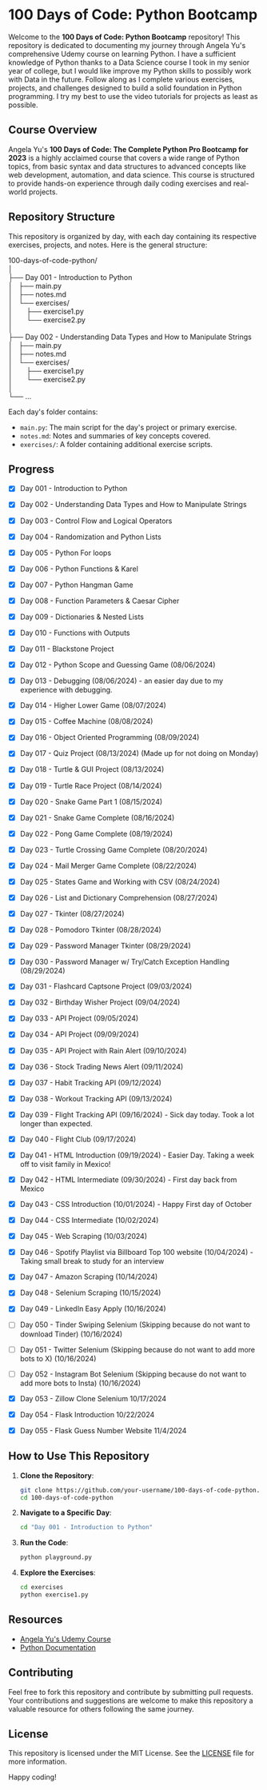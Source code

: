 # 100 Days of Code: Python Bootcamp

Welcome to the **100 Days of Code: Python Bootcamp** repository! This repository is dedicated to documenting my journey through Angela Yu's comprehensive Udemy course on learning Python. I have a sufficient knowledge of Python thanks to a Data Science course I took in my senior year of college, but I would like improve my Python skills to possibly work with Data in the future. Follow along as I complete various exercises, projects, and challenges designed to build a solid foundation in Python programming. I try my best to use the video tutorials for projects as least as possible.

## Course Overview

Angela Yu's **100 Days of Code: The Complete Python Pro Bootcamp for 2023** is a highly acclaimed course that covers a wide range of Python topics, from basic syntax and data structures to advanced concepts like web development, automation, and data science. This course is structured to provide hands-on experience through daily coding exercises and real-world projects.

## Repository Structure

This repository is organized by day, with each day containing its respective exercises, projects, and notes. Here is the general structure:

100-days-of-code-python/\
│\
├── Day 001 - Introduction to Python\
│   ├── main.py\
│   ├── notes.md\
│   └── exercises/\
│       ├── exercise1.py\
│       └── exercise2.py\
│\
├── Day 002 - Understanding Data Types and How to Manipulate Strings\
│   ├── main.py\
│   ├── notes.md\
│   └── exercises/\
│       ├── exercise1.py\
│       └── exercise2.py\
│\
└── ...

Each day's folder contains:

- `main.py`: The main script for the day's project or primary exercise.
- `notes.md`: Notes and summaries of key concepts covered.
- `exercises/`: A folder containing additional exercise scripts.

## Progress

- [x] Day 001 - Introduction to Python
- [x] Day 002 - Understanding Data Types and How to Manipulate Strings
- [x] Day 003 - Control Flow and Logical Operators
- [x] Day 004 - Randomization and Python Lists
- [x] Day 005 - Python For loops
- [x] Day 006 - Python Functions & Karel
- [x] Day 007 - Python Hangman Game
- [x] Day 008 - Function Parameters & Caesar Cipher
- [x] Day 009 - Dictionaries & Nested Lists
- [x] Day 010 - Functions with Outputs
- [x] Day 011 - Blackstone Project
- [x] Day 012 - Python Scope and Guessing Game (08/06/2024)
- [x] Day 013 - Debugging (08/06/2024) - an easier day due to my experience with debugging.
- [x] Day 014 - Higher Lower Game (08/07/2024)
- [x] Day 015 - Coffee Machine (08/08/2024)
- [x] Day 016 - Object Oriented Programming (08/09/2024)
- [x] Day 017 - Quiz Project (08/13/2024) (Made up for not doing on Monday)
- [x] Day 018 - Turtle & GUI Project (08/13/2024)
- [x] Day 019 - Turtle Race Project (08/14/2024)
- [x] Day 020 - Snake Game Part 1 (08/15/2024)
- [x] Day 021 - Snake Game Complete (08/16/2024)
- [x] Day 022 - Pong Game Complete (08/19/2024)
- [x] Day 023 - Turtle Crossing Game Complete (08/20/2024)
- [x] Day 024 - Mail Merger Game Complete (08/22/2024)
- [x] Day 025 - States Game and Working with CSV (08/24/2024)
- [x] Day 026 - List and Dictionary Comprehension (08/27/2024)
- [x] Day 027 - Tkinter (08/27/2024)
- [x] Day 028 - Pomodoro Tkinter (08/28/2024)
- [x] Day 029 - Password Manager Tkinter (08/29/2024)
- [x] Day 030 - Password Manager w/ Try/Catch Exception Handling (08/29/2024)
- [x] Day 031 - Flashcard Captsone Project (09/03/2024)
- [x] Day 032 - Birthday Wisher Project (09/04/2024)
- [x] Day 033 - API Project (09/05/2024)
- [x] Day 034 - API Project (09/09/2024)
- [x] Day 035 - API Project with Rain Alert (09/10/2024)
- [x] Day 036 - Stock Trading News Alert (09/11/2024)
- [x] Day 037 - Habit Tracking API (09/12/2024)
- [x] Day 038 - Workout Tracking API (09/13/2024)
- [x] Day 039 - Flight Tracking API (09/16/2024) - Sick day today. Took a lot longer than expected.
- [x] Day 040 - Flight Club (09/17/2024)
- [x] Day 041 - HTML Introduction (09/19/2024) - Easier Day. Taking a week off to visit family in Mexico!
- [x] Day 042 - HTML Intermediate (09/30/2024) - First day back from Mexico
- [x] Day 043 - CSS Introduction (10/01/2024) - Happy First day of October
- [x] Day 044 - CSS Intermediate (10/02/2024)
- [x] Day 045 - Web Scraping (10/03/2024)
- [x] Day 046 - Spotify Playlist via Billboard Top 100 website (10/04/2024) - Taking small break to study for an interview
- [x] Day 047 - Amazon Scraping (10/14/2024)
- [x] Day 048 - Selenium Scraping (10/15/2024)
- [x] Day 049 - LinkedIn Easy Apply (10/16/2024)
- [ ] Day 050 - Tinder Swiping Selenium (Skipping because do not want to download Tinder) (10/16/2024)
- [ ] Day 051 - Twitter Selenium (Skipping because do not want to add more bots to X) (10/16/2024)
- [ ] Day 052 - Instagram Bot Selenium (Skipping because do not want to add more bots to Insta) (10/16/2024)
- [X] Day 053 - Zillow Clone  Selenium 10/17/2024
- [X] Day 054 - Flask Introduction 10/22/2024
- [X] Day 055 - Flask Guess Number Website 11/4/2024



## How to Use This Repository

1. **Clone the Repository**:

   ```sh
   git clone https://github.com/your-username/100-days-of-code-python.git
   cd 100-days-of-code-python
   ```

2. **Navigate to a Specific Day**:

   ```sh
   cd "Day 001 - Introduction to Python"
   ```

3. **Run the Code**:

   ```sh
   python playground.py
   ```

4. **Explore the Exercises**:
   ```sh
   cd exercises
   python exercise1.py
   ```

## Resources

- [Angela Yu's Udemy Course](https://www.udemy.com/course/100-days-of-code/)
- [Python Documentation](https://docs.python.org/3/)

## Contributing

Feel free to fork this repository and contribute by submitting pull requests. Your contributions and suggestions are welcome to make this repository a valuable resource for others following the same journey.

## License

This repository is licensed under the MIT License. See the [LICENSE](LICENSE) file for more information.

Happy coding!
